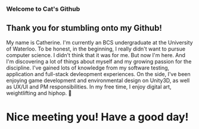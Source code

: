 ### Welcome to Cat's Github

<!--
**xiec1377/xiec1377** is a ✨ _special_ ✨ repository because its `README.md` (this file) appears on your GitHub profile.

Here are some ideas to get you started:

- 🔭 I’m currently working on ...
- 🌱 I’m currently learning ...
- 👯 I’m looking to collaborate on ...
- 🤔 I’m looking for help with ...
- 💬 Ask me about ...
- 📫 How to reach me: ...
- 😄 Pronouns: ...
- ⚡ Fun fact: ...
-->

## Thank you for stumbling onto my Github! 

My name is Catherine. I'm currently an BCS undergraduate at the University of Waterloo. To be honest, in the beginning, I really didn't want to pursue computer science.
I didn't think that it was for me. But now I'm here. And I'm discovering a lot of things about myself and my growing passion for the discipline. I've gained lots of knowledge from my software testing, application and full-stack devleopment experiences. On the side, I've been enjoying game development and environmental design on Unity3D, as well as UX/UI and PM responsibilities. In my free time, I enjoy digital art, weightlifting and hiphop. :dancer:

# Nice meeting you! Have a good day!

